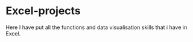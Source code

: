 # Excel-projects
Here I have put all the functions and data visualisation skills that i have in Excel.
